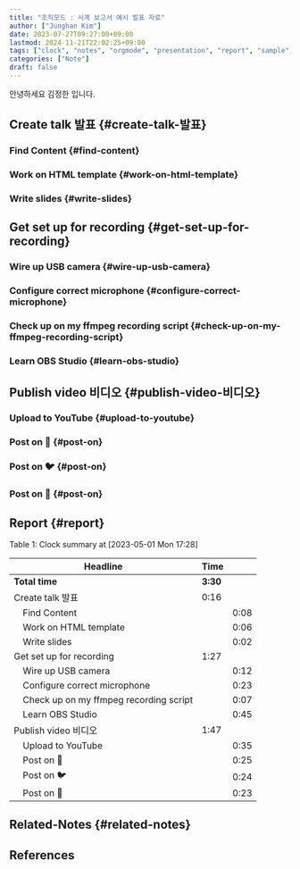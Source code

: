 ```yaml
---
title: "조직모드 : 시계 보고서 예시 발표 자료"
author: ["Junghan Kim"]
date: 2023-07-27T09:27:00+09:00
lastmod: 2024-11-21T22:02:25+09:00
tags: ["clock", "notes", "orgmode", "presentation", "report", "sample", "skybert"]
categories: ["Note"]
draft: false
---
```


안녕하세요 김정한 입니다.


## Create talk 발표 {#create-talk-발표}


### Find Content {#find-content}


### Work on HTML template {#work-on-html-template}


### Write slides {#write-slides}


## Get set up for recording {#get-set-up-for-recording}


### Wire up USB camera {#wire-up-usb-camera}


### Configure correct microphone {#configure-correct-microphone}


### Check up on my ffmpeg recording script {#check-up-on-my-ffmpeg-recording-script}


### Learn OBS Studio {#learn-obs-studio}


## Publish video 비디오 {#publish-video-비디오}


### Upload to YouTube {#upload-to-youtube}


### Post on 🐘 {#post-on}


### Post on 🐦 {#post-on}


### Post on 🔗 {#post-on}


## Report {#report}

<div class="table-caption">
  <span class="table-number">Table 1:</span>
  Clock summary at <span class="timestamp-wrapper"><span class="timestamp">[2023-05-01 Mon 17:28]</span></span>
</div>

| Headline                                           | Time     |      |
|----------------------------------------------------|----------|------|
| **Total time**                                     | **3:30** |      |
| Create talk 발표                                   | 0:16     |      |
| &ensp;&ensp;Find Content                           |          | 0:08 |
| &ensp;&ensp;Work on HTML template                  |          | 0:06 |
| &ensp;&ensp;Write slides                           |          | 0:02 |
| Get set up for recording                           | 1:27     |      |
| &ensp;&ensp;Wire up USB camera                     |          | 0:12 |
| &ensp;&ensp;Configure correct microphone           |          | 0:23 |
| &ensp;&ensp;Check up on my ffmpeg recording script |          | 0:07 |
| &ensp;&ensp;Learn OBS Studio                       |          | 0:45 |
| Publish video 비디오                               | 1:47     |      |
| &ensp;&ensp;Upload to YouTube                      |          | 0:35 |
| &ensp;&ensp;Post on 🐘                             |          | 0:25 |
| &ensp;&ensp;Post on 🐦                             |          | 0:24 |
| &ensp;&ensp;Post on 🔗                             |          | 0:23 |


## Related-Notes {#related-notes}

## References

<style>.csl-entry{text-indent: -1.5em; margin-left: 1.5em;}</style><div class="csl-bib-body">
</div>
